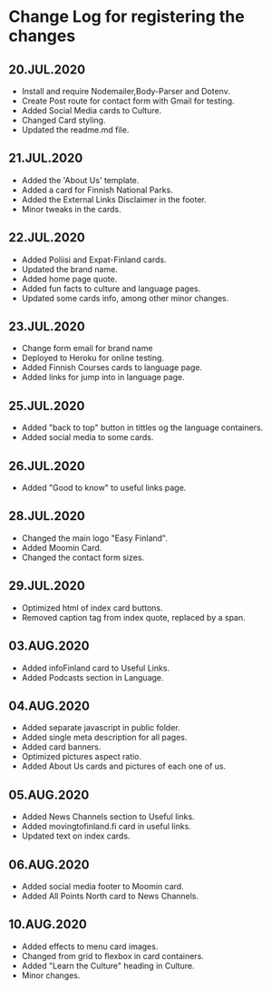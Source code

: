 # Change Log for registering the changes

## 20.JUL.2020

- Install and require Nodemailer,Body-Parser and Dotenv.
- Create Post route for contact form with Gmail for testing.
- Added Social Media cards to Culture.
- Changed Card styling.
- Updated the readme.md file.

## 21.JUL.2020

- Added the 'About Us' template.
- Added a card for Finnish National Parks.
- Added the External Links Disclaimer in the footer.
- Minor tweaks in the cards.

## 22.JUL.2020

- Added Poliisi and Expat-Finland cards.
- Updated the brand name.
- Added home page quote.
- Added fun facts to culture and language pages.
- Updated some cards info, among other minor changes.

## 23.JUL.2020

- Change form email for brand name
- Deployed to Heroku for online testing.
- Added Finnish Courses cards to language page.
- Added links for jump into in language page.

## 25.JUL.2020

- Added "back to top" button in tittles og the language containers.
- Added social media to some cards.

## 26.JUL.2020

- Added "Good to know" to useful links page.

## 28.JUL.2020

- Changed the main logo "Easy Finland".
- Added Moomin Card.
- Changed the contact form sizes.

## 29.JUL.2020

- Optimized html of index card buttons.
- Removed caption tag from index quote, replaced by a span.

## 03.AUG.2020

- Added infoFinland card to Useful Links.
- Added Podcasts section in Language.

## 04.AUG.2020

- Added separate javascript in public folder.
- Added single meta description for all pages.
- Added card banners.
- Optimized pictures aspect ratio.
- Added About Us cards and pictures of each one of us.

## 05.AUG.2020

-  Added News Channels section to Useful links.
- Added movingtofinland.fi card in useful links.
- Updated text on index cards.

## 06.AUG.2020

- Added social media footer to Moomin card.
- Added All Points North card to News Channels.

## 10.AUG.2020

- Added effects to menu card images.
- Changed from grid to flexbox in card containers.
- Added "Learn the Culture" heading in Culture.
- Minor changes.


